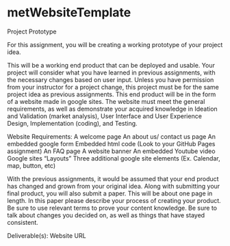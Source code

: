 # metWebsiteTemplate


Project Prototype

For this assignment, you will be creating a working prototype of your project idea.  

This will be a working end product that can be deployed and usable.  Your project will consider what you have learned in previous assignments, with the necessary changes based on user input.  Unless you have permission from your instructor for a project change, this project must be for the same project idea as previous assignments. This end product will be in the form of a website made in google sites. The website must meet the general requirements, as well as demonstrate your acquired knowledge in Ideation and Validation (market analysis), User Interface and User Experience Design, Implementation (coding), and Testing.

Website Requirements:
A welcome page
An about us/ contact us page
An embedded google form
Embedded html code (Look to your GitHub Pages assignment)
An FAQ page
A website banner
An embedded Youtube video
Google sites “Layouts”
Three additional google site elements (Ex. Calendar, map, button, etc)

With the previous assignments, it would be assumed that your end product has changed and grown from your original idea. Along with submitting your final product, you will also submit a paper.  This will be about one page in length.  In this paper please describe your process of creating your product.  Be sure to use relevant terms to prove your content knowledge.  Be sure to talk about changes you decided on, as well as things that have stayed consistent.


Deliverable(s):
Website URL
